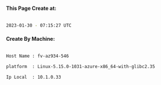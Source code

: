 
   
#### This Page Create at:

```bash

2023-01-30 - 07:15:27 UTC

```

#### Create By Machine:

```bash

Host Name : fv-az934-546

platform  : Linux-5.15.0-1031-azure-x86_64-with-glibc2.35

Ip Local  : 10.1.0.33

```

